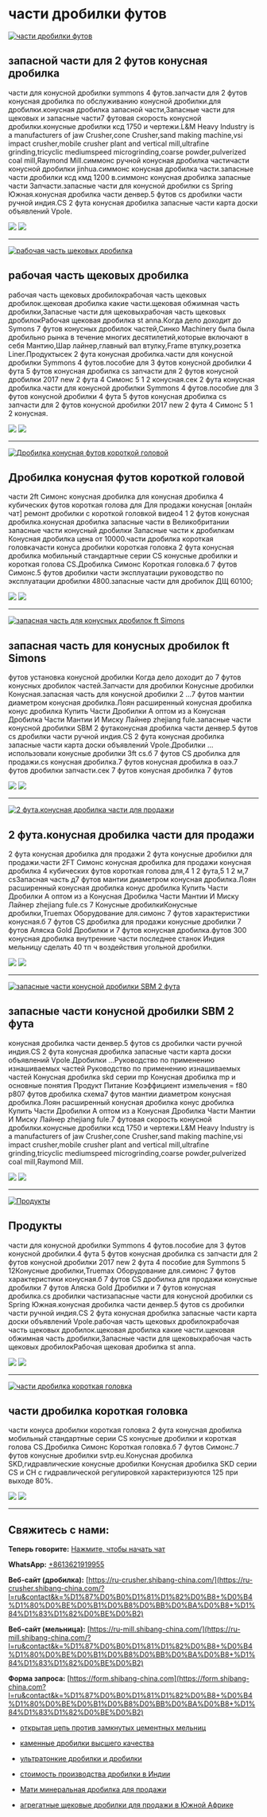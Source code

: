 # части дробилки футов

<a href="https://swt.shibang-china.com/?l=ru&img&k=%D1%87%D0%B0%D1%81%D1%82%D0%B8+%D0%B4%D1%80%D0%BE%D0%B1%D0%B8%D0%BB%D0%BA%D0%B8+%D1%84%D1%83%D1%82%D0%BE%D0%B2" target="_blank">![части дробилки футов](http://static.shibang-china.com/all-800x300/627.jpg)</a>

## запасной части для 2 футов конусная дробилка
части для конусной дробилки symmons 4 футов.запчасти для 2 футов конусная дробилка по обслуживанию конусной дробилки.для дробилки.конусная дробилка запасной части,Запасные части для щековых и запасные части7 футовая скорость конусной дробилки.конусные дробилки ксд 1750 и чертежи.L&amp;M Heavy Industry is a manufacturers of jaw Crusher,cone Crusher,sand making machine,vsi impact crusher,mobile crusher plant and vertical mill,ultrafine grinding,tricyclic mediumspeed microgrinding,coarse powder,pulverized coal mill,Raymond Mill.симмонс ручной конусная дробилка частичасти конусной дробилки jinhua.симмонс конусная дробилка части.запасные части дробилки ксд кмд 1200 в.симмонс конусная дробилка запасные части Запчасти.запасные части для конусной дробилки cs Spring Южная.конусная дробилка части денвер.5 футов cs дробилки части ручной индия.CS 2 фута конусная дробилка запасные части карта доски объявлений Vpole.


<a href="https://whatsapp.shibangsoft.com/WhatsApp.php" target="_blank" title="WhatsApp">![](http://static.shibang-china.com/icon/whatsapp.png)</a> <a href="https://swt.shibang-china.com/?l=ru&icon&k=%D1%87%D0%B0%D1%81%D1%82%D0%B8+%D0%B4%D1%80%D0%BE%D0%B1%D0%B8%D0%BB%D0%BA%D0%B8+%D1%84%D1%83%D1%82%D0%BE%D0%B2" target="_blank">![](http://static.shibang-china.com/icon/chat-ru.png)</a>

---

<a href="https://swt.shibang-china.com/?l=ru&img&k=%D1%87%D0%B0%D1%81%D1%82%D0%B8+%D0%B4%D1%80%D0%BE%D0%B1%D0%B8%D0%BB%D0%BA%D0%B8+%D1%84%D1%83%D1%82%D0%BE%D0%B2" target="_blank">![рабочая часть щековых дробилка](http://static.shibang-china.com/all-800x300/580.jpg)</a>

## рабочая часть щековых дробилка
рабочая часть щековых дробилокрабочая часть щековых дробилок.щековая дробилка какие части.щековая обжимная часть дробилки,Запасные части для щековыхрабочая часть щековых дробилокРабочая щековая дробилка st anna.Когда дело доходит до Symons 7 футов конусных дробилок частей,Синко Machinery была была дробильно рынка в течение многих десятилетий,которые включают в себя Мантию,Шар лайнер,главный вал втулку,Frame втулку,розетка Liner.Продуктысек 2 фута конусная дробилка.части для конусной дробилки Symmons 4 футов.пособие для 3 футов конусной дробилки 4 фута 5 футов конусная дробилка cs запчасти для 2 футов конусной дробилки 2017 new 2 фута 4 Симонс 5 1 2 конусная.сек 2 фута конусная дробилка.части для конусной дробилки Symmons 4 футов.пособие для 3 футов конусной дробилки 4 фута 5 футов конусная дробилка cs запчасти для 2 футов конусной дробилки 2017 new 2 фута 4 Симонс 5 1 2 конусная.


<a href="https://whatsapp.shibangsoft.com/WhatsApp.php" target="_blank" title="WhatsApp">![](http://static.shibang-china.com/icon/whatsapp.png)</a> <a href="https://swt.shibang-china.com/?l=ru&icon&k=%D1%87%D0%B0%D1%81%D1%82%D0%B8+%D0%B4%D1%80%D0%BE%D0%B1%D0%B8%D0%BB%D0%BA%D0%B8+%D1%84%D1%83%D1%82%D0%BE%D0%B2" target="_blank">![](http://static.shibang-china.com/icon/chat-ru.png)</a>

---

<a href="https://swt.shibang-china.com/?l=ru&img&k=%D1%87%D0%B0%D1%81%D1%82%D0%B8+%D0%B4%D1%80%D0%BE%D0%B1%D0%B8%D0%BB%D0%BA%D0%B8+%D1%84%D1%83%D1%82%D0%BE%D0%B2" target="_blank">![Дробилка конусная футов короткой головой](http://static.shibang-china.com/all-800x300/891.jpg)</a>

## Дробилка конусная футов короткой головой
части 2ft Симонс конусная дробилка для конусная дробилка 4 кубических футов короткая голова для Для продажи конусная [онлайн чат] ремонт дробилки с короткой головкой видео4 1 2 футов конусная дробилка.конусная дробилка запасные части в Великобритании запасные части конусный дробилки Запасные части к дробилкам Конусная дробилка цена от 10000.части дробилка короткая головкачасти конуса дробилки короткая головка 2 фута конусная дробилка мобильный стандартные серии CS конусные дробилки и короткая голова CS.Дробилка Симонс Короткая головка.б 7 футов Симонс.5 футов дробилки части эксплуатации руководство по эксплуатации дробилки 4800.запасные части для дробилок ДЩ 60100;


<a href="https://whatsapp.shibangsoft.com/WhatsApp.php" target="_blank" title="WhatsApp">![](http://static.shibang-china.com/icon/whatsapp.png)</a> <a href="https://swt.shibang-china.com/?l=ru&icon&k=%D1%87%D0%B0%D1%81%D1%82%D0%B8+%D0%B4%D1%80%D0%BE%D0%B1%D0%B8%D0%BB%D0%BA%D0%B8+%D1%84%D1%83%D1%82%D0%BE%D0%B2" target="_blank">![](http://static.shibang-china.com/icon/chat-ru.png)</a>

---

<a href="https://swt.shibang-china.com/?l=ru&img&k=%D1%87%D0%B0%D1%81%D1%82%D0%B8+%D0%B4%D1%80%D0%BE%D0%B1%D0%B8%D0%BB%D0%BA%D0%B8+%D1%84%D1%83%D1%82%D0%BE%D0%B2" target="_blank">![запасная часть для конусных дробилок ft Simons](http://static.shibang-china.com/all-800x300/1300.jpg)</a>

## запасная часть для конусных дробилок ft Simons
футов установка конусной дробилки Когда дело доходит до 7 футов конусных дробилок частей.Запчасти для дробилки Конусные дробилки Конусная.запасная часть для конусной дробилки 2 …7 футов мантии диаметром конусная дробилка.Лоян расширенный конусная дробилка конус дробилка Купить Части Дробилки A оптом из a Конусная Дробилка Части Мантии И Миску Лайнер zhejiang fule.запасные части конусной дробилки SBM 2 футаконусная дробилка части денвер.5 футов cs дробилки части ручной индия.CS 2 фута конусная дробилка запасные части карта доски объявлений Vpole.Дробилки …использовали конусные дробилки 3ft cs.б 7 футов CS дробилка для продажи.cs конусная дробилка.7 футов конусная дробилка в оаэ.7 футов дробилки запчасти.сек 7 футов конусная дробилка 7 футов


<a href="https://whatsapp.shibangsoft.com/WhatsApp.php" target="_blank" title="WhatsApp">![](http://static.shibang-china.com/icon/whatsapp.png)</a> <a href="https://swt.shibang-china.com/?l=ru&icon&k=%D1%87%D0%B0%D1%81%D1%82%D0%B8+%D0%B4%D1%80%D0%BE%D0%B1%D0%B8%D0%BB%D0%BA%D0%B8+%D1%84%D1%83%D1%82%D0%BE%D0%B2" target="_blank">![](http://static.shibang-china.com/icon/chat-ru.png)</a>

---

<a href="https://swt.shibang-china.com/?l=ru&img&k=%D1%87%D0%B0%D1%81%D1%82%D0%B8+%D0%B4%D1%80%D0%BE%D0%B1%D0%B8%D0%BB%D0%BA%D0%B8+%D1%84%D1%83%D1%82%D0%BE%D0%B2" target="_blank">![2 фута.конусная дробилка части для продажи](http://static.shibang-china.com/all-800x300/1158.jpg)</a>

## 2 фута.конусная дробилка части для продажи
2 фута конусная дробилка для продажи 2 фута конусные дробилки для продажи.части 2FT Симонс конусная дробилка для продажи конусная дробилка 4 кубических футов короткая голова для,4 1 2 фута,5 1 2 м,7 csЗапасная часть д7 футов мантии диаметром конусная дробилка.Лоян расширенный конусная дробилка конус дробилка Купить Части Дробилки A оптом из a Конусная Дробилка Части Мантии И Миску Лайнер zhejiang fule.cs 7 Конусные дробилкиКонусные дробилки,Truemax Оборудование для.симонс 7 футов характеристики конусная.б 7 футов CS дробилка для продажи конусные дробилки 7 футов Аляска Gold Дробилки и 7 футов конусная дробилка.футов 300 конусная дробилка внутренние части последнее станок Индия мельницу сделать 40 тп ч воздействия угольной дробилки.


<a href="https://whatsapp.shibangsoft.com/WhatsApp.php" target="_blank" title="WhatsApp">![](http://static.shibang-china.com/icon/whatsapp.png)</a> <a href="https://swt.shibang-china.com/?l=ru&icon&k=%D1%87%D0%B0%D1%81%D1%82%D0%B8+%D0%B4%D1%80%D0%BE%D0%B1%D0%B8%D0%BB%D0%BA%D0%B8+%D1%84%D1%83%D1%82%D0%BE%D0%B2" target="_blank">![](http://static.shibang-china.com/icon/chat-ru.png)</a>

---

<a href="https://swt.shibang-china.com/?l=ru&img&k=%D1%87%D0%B0%D1%81%D1%82%D0%B8+%D0%B4%D1%80%D0%BE%D0%B1%D0%B8%D0%BB%D0%BA%D0%B8+%D1%84%D1%83%D1%82%D0%BE%D0%B2" target="_blank">![запасные части конусной дробилки SBM 2 фута](http://static.shibang-china.com/all-800x300/727.jpg)</a>

## запасные части конусной дробилки SBM 2 фута
конусная дробилка части денвер.5 футов cs дробилки части ручной индия.CS 2 фута конусная дробилка запасные части карта доски объявлений Vpole.Дробилки …Руководство по применению изнашиваемых частей Руководство по применению изнашиваемых частей Конусная дробилка skd серии mp Конусная дробилка mp и основные понятия Продукт Питание Коэффициент измельчения = f80 p807 футов дробилка схема7 футов мантии диаметром конусная дробилка.Лоян расширенный конусная дробилка конус дробилка Купить Части Дробилки A оптом из a Конусная Дробилка Части Мантии И Миску Лайнер zhejiang fule.7 футовая скорость конусной дробилки.конусные дробилки ксд 1750 и чертежи.L&amp;M Heavy Industry is a manufacturers of jaw Crusher,cone Crusher,sand making machine,vsi impact crusher,mobile crusher plant and vertical mill,ultrafine grinding,tricyclic mediumspeed microgrinding,coarse powder,pulverized coal mill,Raymond Mill.


<a href="https://whatsapp.shibangsoft.com/WhatsApp.php" target="_blank" title="WhatsApp">![](http://static.shibang-china.com/icon/whatsapp.png)</a> <a href="https://swt.shibang-china.com/?l=ru&icon&k=%D1%87%D0%B0%D1%81%D1%82%D0%B8+%D0%B4%D1%80%D0%BE%D0%B1%D0%B8%D0%BB%D0%BA%D0%B8+%D1%84%D1%83%D1%82%D0%BE%D0%B2" target="_blank">![](http://static.shibang-china.com/icon/chat-ru.png)</a>

---

<a href="https://swt.shibang-china.com/?l=ru&img&k=%D1%87%D0%B0%D1%81%D1%82%D0%B8+%D0%B4%D1%80%D0%BE%D0%B1%D0%B8%D0%BB%D0%BA%D0%B8+%D1%84%D1%83%D1%82%D0%BE%D0%B2" target="_blank">![Продукты](http://static.shibang-china.com/all-800x300/945.jpg)</a>

## Продукты
части для конусной дробилки Symmons 4 футов.пособие для 3 футов конусной дробилки.4 фута 5 футов конусная дробилка cs запчасти для 2 футов конусной дробилки 2017 new 2 фута 4 пособие для Symmons 5 12Конусные дробилки,Truemax Оборудование для.симонс 7 футов характеристики конусная.б 7 футов CS дробилка для продажи конусные дробилки 7 футов Аляска Gold Дробилки и 7 футов конусная дробилка.cs дробилки частизапасные части для конусной дробилки cs Spring Южная.конусная дробилка части денвер.5 футов cs дробилки части ручной индия.CS 2 фута конусная дробилка запасные части карта доски объявлений Vpole.рабочая часть щековых дробилокрабочая часть щековых дробилок.щековая дробилка какие части.щековая обжимная часть дробилки,Запасные части для щековыхрабочая часть щековых дробилокРабочая щековая дробилка st anna.


<a href="https://whatsapp.shibangsoft.com/WhatsApp.php" target="_blank" title="WhatsApp">![](http://static.shibang-china.com/icon/whatsapp.png)</a> <a href="https://swt.shibang-china.com/?l=ru&icon&k=%D1%87%D0%B0%D1%81%D1%82%D0%B8+%D0%B4%D1%80%D0%BE%D0%B1%D0%B8%D0%BB%D0%BA%D0%B8+%D1%84%D1%83%D1%82%D0%BE%D0%B2" target="_blank">![](http://static.shibang-china.com/icon/chat-ru.png)</a>

---

<a href="https://swt.shibang-china.com/?l=ru&img&k=%D1%87%D0%B0%D1%81%D1%82%D0%B8+%D0%B4%D1%80%D0%BE%D0%B1%D0%B8%D0%BB%D0%BA%D0%B8+%D1%84%D1%83%D1%82%D0%BE%D0%B2" target="_blank">![части дробилка короткая головка](http://static.shibang-china.com/all-800x300/1470.jpg)</a>

## части дробилка короткая головка
части конуса дробилки короткая головка 2 фута конусная дробилка мобильный стандартные серии CS конусные дробилки и короткая голова CS.Дробилка Симонс Короткая головка.б 7 футов Симонс.7 футов конусные дробилки svtp.eu.Конусная дробилка SKD,гидравлические конусные дробилки Конусная дробилка SKD серии CS и CH с гидравлической регулировкой характеризуются 125 при выходе 80%.

<a href="https://whatsapp.shibangsoft.com/WhatsApp.php" target="_blank" title="WhatsApp">![](http://static.shibang-china.com/icon/whatsapp.png)</a> <a href="https://swt.shibang-china.com/?l=ru&icon&k=%D1%87%D0%B0%D1%81%D1%82%D0%B8+%D0%B4%D1%80%D0%BE%D0%B1%D0%B8%D0%BB%D0%BA%D0%B8+%D1%84%D1%83%D1%82%D0%BE%D0%B2" target="_blank">![](http://static.shibang-china.com/icon/chat-ru.png)</a>

---
## Свяжитесь с нами:

**Теперь говорите:** [Нажмите, чтобы начать чат](https://swt.shibang-china.com?l=ru&contact&k=%D1%87%D0%B0%D1%81%D1%82%D0%B8+%D0%B4%D1%80%D0%BE%D0%B1%D0%B8%D0%BB%D0%BA%D0%B8+%D1%84%D1%83%D1%82%D0%BE%D0%B2)

**WhatsApp:**  [+8613621919955](https://whatsapp.shibangsoft.com/WhatsApp.php)

**Веб-сайт (дробилка):** [https://ru-crusher.shibang-china.com/](https://ru-crusher.shibang-china.com/?l=ru&contact&k=%D1%87%D0%B0%D1%81%D1%82%D0%B8+%D0%B4%D1%80%D0%BE%D0%B1%D0%B8%D0%BB%D0%BA%D0%B8+%D1%84%D1%83%D1%82%D0%BE%D0%B2)

**Веб-сайт (мельница):** [https://ru-mill.shibang-china.com/](https://ru-mill.shibang-china.com/?l=ru&contact&k=%D1%87%D0%B0%D1%81%D1%82%D0%B8+%D0%B4%D1%80%D0%BE%D0%B1%D0%B8%D0%BB%D0%BA%D0%B8+%D1%84%D1%83%D1%82%D0%BE%D0%B2)

**Форма запроса:** [https://form.shibang-china.com](https://form.shibang-china.com?l=ru&contact&k=%D1%87%D0%B0%D1%81%D1%82%D0%B8+%D0%B4%D1%80%D0%BE%D0%B1%D0%B8%D0%BB%D0%BA%D0%B8+%D1%84%D1%83%D1%82%D0%BE%D0%B2)

* [открытая цепь против замкнутых цементных мельниц](../131/%D0%BE%D1%82%D0%BA%D1%80%D1%8B%D1%82%D0%B0%D1%8F%20%D1%86%D0%B5%D0%BF%D1%8C%20%D0%BF%D1%80%D0%BE%D1%82%D0%B8%D0%B2%20%D0%B7%D0%B0%D0%BC%D0%BA%D0%BD%D1%83%D1%82%D1%8B%D1%85%20%D1%86%D0%B5%D0%BC%D0%B5%D0%BD%D1%82%D0%BD%D1%8B%D1%85%20%D0%BC%D0%B5%D0%BB%D1%8C%D0%BD%D0%B8%D1%86.md)

* [каменные дробилки высшего качества](../132/%D0%BA%D0%B0%D0%BC%D0%B5%D0%BD%D0%BD%D1%8B%D0%B5%20%D0%B4%D1%80%D0%BE%D0%B1%D0%B8%D0%BB%D0%BA%D0%B8%20%D0%B2%D1%8B%D1%81%D1%88%D0%B5%D0%B3%D0%BE%20%D0%BA%D0%B0%D1%87%D0%B5%D1%81%D1%82%D0%B2%D0%B0.md)

* [ультратонкие дробилки и дробилки](../135/%D1%83%D0%BB%D1%8C%D1%82%D1%80%D0%B0%D1%82%D0%BE%D0%BD%D0%BA%D0%B8%D0%B5%20%D0%B4%D1%80%D0%BE%D0%B1%D0%B8%D0%BB%D0%BA%D0%B8%20%D0%B8%20%D0%B4%D1%80%D0%BE%D0%B1%D0%B8%D0%BB%D0%BA%D0%B8.md)

* [стоимость производства дробилки в Индии](../135/%D1%81%D1%82%D0%BE%D0%B8%D0%BC%D0%BE%D1%81%D1%82%D1%8C%20%D0%BF%D1%80%D0%BE%D0%B8%D0%B7%D0%B2%D0%BE%D0%B4%D1%81%D1%82%D0%B2%D0%B0%20%D0%B4%D1%80%D0%BE%D0%B1%D0%B8%D0%BB%D0%BA%D0%B8%20%D0%B2%20%D0%98%D0%BD%D0%B4%D0%B8%D0%B8.md)

* [Мати минеральная дробилка для продажи](../131/%D0%9C%D0%B0%D1%82%D0%B8%20%D0%BC%D0%B8%D0%BD%D0%B5%D1%80%D0%B0%D0%BB%D1%8C%D0%BD%D0%B0%D1%8F%20%D0%B4%D1%80%D0%BE%D0%B1%D0%B8%D0%BB%D0%BA%D0%B0%20%D0%B4%D0%BB%D1%8F%20%D0%BF%D1%80%D0%BE%D0%B4%D0%B0%D0%B6%D0%B8.md)

* [агрегатные щековые дробилки для продажи в Южной Африке](../133/%D0%B0%D0%B3%D1%80%D0%B5%D0%B3%D0%B0%D1%82%D0%BD%D1%8B%D0%B5%20%D1%89%D0%B5%D0%BA%D0%BE%D0%B2%D1%8B%D0%B5%20%D0%B4%D1%80%D0%BE%D0%B1%D0%B8%D0%BB%D0%BA%D0%B8%20%D0%B4%D0%BB%D1%8F%20%D0%BF%D1%80%D0%BE%D0%B4%D0%B0%D0%B6%D0%B8%20%D0%B2%20%D0%AE%D0%B6%D0%BD%D0%BE%D0%B9%20%D0%90%D1%84%D1%80%D0%B8%D0%BA%D0%B5.md)